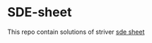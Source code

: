 # SDE-sheet
This repo contain solutions of striver [sde sheet](https://docs.google.com/document/u/0/d/1SM92efk8oDl8nyVw8NHPnbGexTS9W-1gmTEYfEurLWQ/mobilebasic)
